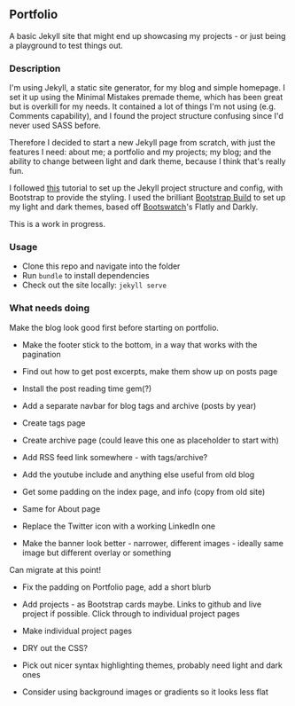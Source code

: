 ## Portfolio
A basic Jekyll site that might end up showcasing my projects - or just being a playground to test things out.

### Description
I'm using Jekyll, a static site generator, for my blog and simple homepage. I set it up using the Minimal Mistakes premade theme, which has been great but is overkill for my needs. It contained a lot of things I'm not using (e.g. Comments capability), and I found the project structure confusing since I'd never used SASS before.  

Therefore I decided to start a new Jekyll page from scratch, with just the features I need: about me; a portfolio and my projects; my blog; and the ability to change between light and dark theme, because I think that's really fun.  

I followed [this](https://kevq.uk/how-to-build-jekyll-site-simple-css/) tutorial to set up the Jekyll project structure and config, with Bootstrap to provide the styling. I used the brilliant [Bootstrap Build](https://bootstrap.build/) to set up my light and dark themes, based off [Bootswatch](https://bootswatch.com/)'s Flatly and Darkly.   

This is a work in progress.

### Usage
* Clone this repo and navigate into the folder
* Run `bundle` to install dependencies
* Check out the site locally: `jekyll serve`


### What needs doing
Make the blog look good first before starting on portfolio.
* Make the footer stick to the bottom, in a way that works with the pagination
* Find out how to get post excerpts, make them show up on posts page
* Install the post reading time gem(?)
* Add a separate navbar for blog tags and archive (posts by year)
* Create tags page
* Create archive page (could leave this one as placeholder to start with)
* Add RSS feed link somewhere - with tags/archive?
* Add the youtube include and anything else useful from old blog

* Get some padding on the index page, and info (copy from old site)
* Same for About page
* Replace the Twitter icon with a working LinkedIn one
* Make the banner look better - narrower, different images - ideally same image but different overlay or something

Can migrate at this point!  
  
* Fix the padding on Portfolio page, add a short blurb
* Add projects - as Bootstrap cards maybe. Links to github and live project if possible. Click through to individual project pages
* Make individual project pages
  
* DRY out the CSS?
* Pick out nicer syntax highlighting themes, probably need light and dark ones
* Consider using background images or gradients so it looks less flat
